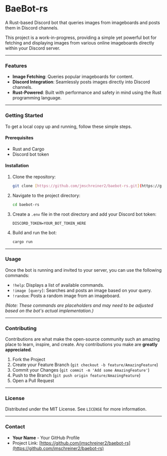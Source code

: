 # BaeBot-rs

A Rust-based Discord bot that queries images from imageboards and posts them in Discord channels.

This project is a work-in-progress, providing a simple yet powerful bot for fetching and displaying images from various online imageboards directly within your Discord server.

---

### Features

* **Image Fetching**: Queries popular imageboards for content.
* **Discord Integration**: Seamlessly posts images directly into Discord channels.
* **Rust-Powered**: Built with performance and safety in mind using the Rust programming language.

---

### Getting Started

To get a local copy up and running, follow these simple steps.

#### Prerequisites

* Rust and Cargo
* Discord bot token

#### Installation

1.  Clone the repository:
    ```bash
    git clone [https://github.com/jmschreiner2/baebot-rs.git](https://github.com/jmschreiner2/baebot-rs.git)
    ```
2.  Navigate to the project directory:
    ```bash
    cd baebot-rs
    ```
3.  Create a `.env` file in the root directory and add your Discord bot token:
    ```
    DISCORD_TOKEN=YOUR_BOT_TOKEN_HERE
    ```
4.  Build and run the bot:
    ```bash
    cargo run
    ```

---

### Usage

Once the bot is running and invited to your server, you can use the following commands:

* `!help`: Displays a list of available commands.
* `!image [query]`: Searches and posts an image based on your query.
* `!random`: Posts a random image from an imageboard.

*(Note: These commands are placeholders and may need to be adjusted based on the bot's actual implementation.)*

---

### Contributing

Contributions are what make the open-source community such an amazing place to learn, inspire, and create. Any contributions you make are **greatly appreciated**.

1.  Fork the Project
2.  Create your Feature Branch (`git checkout -b feature/AmazingFeature`)
3.  Commit your Changes (`git commit -m 'Add some AmazingFeature'`)
4.  Push to the Branch (`git push origin feature/AmazingFeature`)
5.  Open a Pull Request

---

### License

Distributed under the MIT License. See `LICENSE` for more information.

---

### Contact

* **Your Name** - Your GitHub Profile
* Project Link: [https://github.com/jmschreiner2/baebot-rs](https://github.com/jmschreiner2/baebot-rs)
